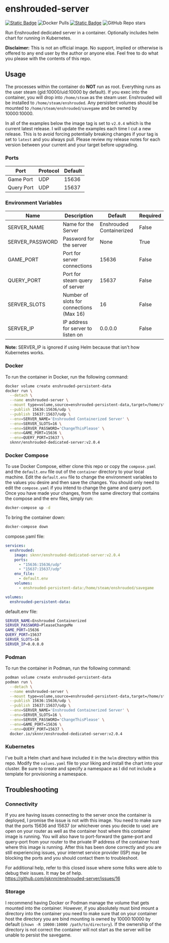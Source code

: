 # enshrouded-server

[![Static Badge](https://img.shields.io/badge/DockerHub-blue)](https://hub.docker.com/r/sknnr/enshrouded-dedicated-server) ![Docker Pulls](https://img.shields.io/docker/pulls/sknnr/enshrouded-dedicated-server) [![Static Badge](https://img.shields.io/badge/GitHub-green)](https://github.com/jsknnr/enshrouded-server) ![GitHub Repo stars](https://img.shields.io/github/stars/jsknnr/enshrouded-server)


Run Enshrouded dedicated server in a container. Optionally includes helm chart for running in Kubernetes.

**Disclaimer:** This is not an official image. No support, implied or otherwise is offered to any end user by the author or anyone else. Feel free to do what you please with the contents of this repo.
## Usage

The processes within the container do **NOT** run as root. Everything runs as the user steam (gid:10000/uid:10000 by default). If you exec into the container, you will drop into `/home/steam` as the steam user. Enshrouded will be installed to `/home/steam/enshrouded`. Any persistent volumes should be mounted to `/home/steam/enshrouded/savegame` and be owned by 10000:10000. 

In all of the examples below the image tag is set to `v2.0.4` which is the current latest release. I will update the examples each time I cut a new release. This is to avoid forcing potentially breaking changes if your tag is set to `latest` and you always pull. Please review my release notes for each version between your current and your target before upgrading.

### Ports

| Port | Protocol | Default |
| ---- | -------- | ------- |
| Game Port | UDP | 15636 |
| Query Port | UDP | 15637 |

### Environment Variables

| Name | Description | Default | Required |
| ---- | ----------- | ------- | -------- |
| SERVER_NAME | Name for the Server | Enshrouded Containerized | False |
| SERVER_PASSWORD | Password for the server | None | True |
| GAME_PORT | Port for server connections | 15636 | False |
| QUERY_PORT | Port for steam query of server | 15637 | False |
| SERVER_SLOTS | Number of slots for connections (Max 16) | 16 | False |
| SERVER_IP | IP address for server to listen on | 0.0.0.0 | False |

**Note:** SERVER_IP is ignored if using Helm because that isn't how Kubernetes works.

### Docker

To run the container in Docker, run the following command:

```bash
docker volume create enshrouded-persistent-data
docker run \
  --detach \
  --name enshrouded-server \
  --mount type=volume,source=enshrouded-persistent-data,target=/home/steam/enshrouded/savegame \
  --publish 15636:15636/udp \
  --publish 15637:15637/udp \
  --env=SERVER_NAME='Enshrouded Containerized Server' \
  --env=SERVER_SLOTS=16 \
  --env=SERVER_PASSWORD='ChangeThisPlease' \
  --env=GAME_PORT=15636 \
  --env=QUERY_PORT=15637 \
  sknnr/enshrouded-dedicated-server:v2.0.4
```

### Docker Compose

To use Docker Compose, either clone this repo or copy the `compose.yaml` and the `default.env` file out of the `container` directory to your local machine. Edit the `default.env` file to change the environment variables to the values you desire and then save the changes. You should only need to edit the `compose.yaml` if you intend to change the game and query port. Once you have made your changes, from the same directory that contains the compose and the env files, simply run:

```bash
docker-compose up -d
```

To bring the container down:

```bash
docker-compose down
```

compose.yaml file:
```yaml
services:
  enshrouded:
    image: sknnr/enshrouded-dedicated-server:v2.0.4
    ports:
      - "15636:15636/udp"
      - "15637:15637/udp"
    env_file:
      - default.env
    volumes:
      - enshrouded-persistent-data:/home/steam/enshrouded/savegame

volumes:
  enshrouded-persistent-data:
```
default.env file:
```bash
SERVER_NAME=Enshrouded Containerized
SERVER_PASSWORD=PleaseChangeMe
GAME_PORT=15636
QUERY_PORT=15637
SERVER_SLOTS=16
SERVER_IP=0.0.0.0
```

### Podman

To run the container in Podman, run the following command:

```bash
podman volume create enshrouded-persistent-data
podman run \
  --detach \
  --name enshrouded-server \
  --mount type=volume,source=enshrouded-persistent-data,target=/home/steam/enshrouded/savegame \
  --publish 15636:15636/udp \
  --publish 15637:15637/udp \
  --env=SERVER_NAME='Enshrouded Containerized Server' \
  --env=SERVER_SLOTS=16 \
  --env=SERVER_PASSWORD='ChangeThisPlease' \
  --env=GAME_PORT=15636 \
  --env=QUERY_PORT=15637 \
  docker.io/sknnr/enshrouded-dedicated-server:v2.0.4
```

### Kubernetes

I've built a Helm chart and have included it in the `helm` directory within this repo. Modify the `values.yaml` file to your liking and install the chart into your cluster. Be sure to create and specify a namespace as I did not include a template for provisioning a namespace.

## Troubleshooting

### Connectivity

If you are having issues connecting to the server once the container is deployed, I promise the issue is not with this image. You need to make sure that the ports 15636 and 15637 (or whichever ones you decide to use) are open on your router as well as the container host where this container image is running. You will also have to port-forward the game-port and query-port from your router to the private IP address of the container host where this image is running. After this has been done correctly and you are still experiencing issues, your internet service provider (ISP) may be blocking the ports and you should contact them to troubleshoot.

For additional help, refer to this closed issue where some folks were able to debug their issues. It may be of help. <br>
https://github.com/jsknnr/enshrouded-server/issues/16

### Storage

I recommend having Docker or Podman manage the volume that gets mounted into the container. However, if you absolutely must bind mount a directory into the container you need to make sure that on your container host the directory you are bind mounting is owned by 10000:10000 by default (`chown -R 10000:10000 /path/to/directory`). If the ownership of the directory is not correct the container will not start as the server will be unable to persist the savegame.